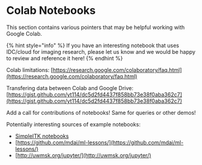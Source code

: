 # Colab Notebooks

This section contains various pointers that may be helpful working with Google Colab.

{% hint style="info" %}
If you have an interesting notebook that uses IDC/cloud for imaging research, please let us know and we would be happy to review and reference it here!
{% endhint %}

Colab limitations: [https://research.google.com/colaboratory/faq.html](https://research.google.com/colaboratory/faq.html)

Transfering data between Colab and Google Drive: [https://gist.github.com/yt114/dc5d2fd4437f858bb73e38f0aba362c7](https://gist.github.com/yt114/dc5d2fd4437f858bb73e38f0aba362c7)

Add a call for contributions of notebooks! Same for queries or other demos!

Potentially interesting sources of example notebooks:

* [SimpleITK notebooks](https://github.com/InsightSoftwareConsortium/SimpleITK-Notebooks/tree/master/Python)
* [https://github.com/mdai/ml-lessons/](https://github.com/mdai/ml-lessons/)
* [http://uwmsk.org/jupyter/](http://uwmsk.org/jupyter/)

